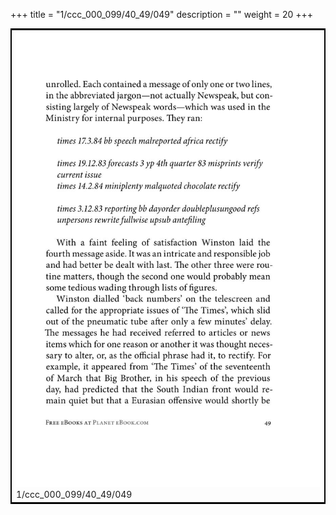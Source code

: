 +++
title = "1/ccc_000_099/40_49/049"
description = ""
weight = 20
+++

<table style="border:2px solid black;max-width:800px;max-height:800px;" 
><tr><td><img class="center-fit-jpg"
src="/jpg_/out_jpg_1984__049.jpg"  >1/ccc_000_099/40_49/049</img></td></tr></table>